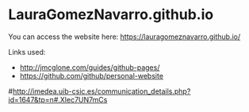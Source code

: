 # LauraGomezNavarro.github.io

You can access the website here: https://lauragomeznavarro.github.io/

Links used: 
* http://jmcglone.com/guides/github-pages/
* https://github.com/github/personal-website

#http://imedea.uib-csic.es/communication_details.php?id=1647&tp=n#.Xlec7UN7mCs
